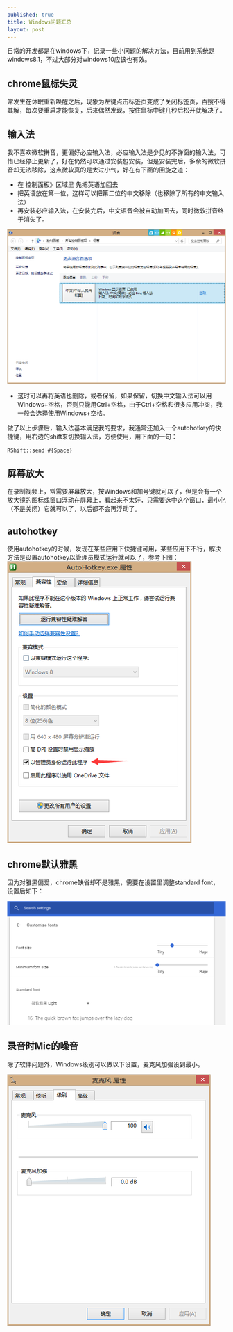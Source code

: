 ```yaml
---
published: true
title: Windows问题汇总
layout: post
---
```


日常的开发都是在windows下，记录一些小问题的解决方法，目前用到系统是windows8.1，不过大部分对windows10应该也有效。

## chrome鼠标失灵
常发生在休眠重新唤醒之后，现象为左键点击标签页变成了关闭标签页，百搜不得其解，每次要重启才能恢复，后来偶然发现，按住鼠标中键几秒后松开就解决了。

## 输入法
我不喜欢微软拼音，更偏好必应输入法，必应输入法是少见的不弹窗的输入法，可惜已经停止更新了，好在仍然可以通过安装包安装，但是安装完后，多余的微软拼音却无法移除，这点微软真的是太过小气，好在有下面的回旋之道：
* 在 控制面板》区域里 先把英语加回去
* 把英语放在第一位，这样可以把第二位的中文移除（也移除了所有的中文输入法）
* 再安装必应输入法，在安装完后，中文语音会被自动加回去，同时微软拼音终于消失了。

![](../../public/images/2018-06-09-09-47-10.png)

* 这时可以再将英语也删除，或者保留，如果保留，切换中文输入法可以用Windows+空格，否则只能用Ctrl+空格，由于Ctrl+空格和很多应用冲突，我一般会选择使用Windows+空格。

做了以上步骤后，输入法基本满足我的要求，我通常还加入一个autohotkey的快捷键，用右边的shift来切换输入法，方便使用，用下面的一句：

```
RShift::send #{Space}
```

## 屏幕放大
在录制视频上，常需要屏幕放大，按Windows和加号键就可以了，但是会有一个放大镜的图标或窗口浮动在屏幕上，看起来不太好，只需要选中这个窗口，最小化（不是关闭）它就可以了，以后都不会再浮动了。

## autohotkey
使用autohotkey的时候，发现在某些应用下快捷键可用，某些应用下不行，解决方法是设置autohotkey以管理员模式运行就可以了，参考下图：
![](../../public/images/2018-06-14-11-59-16.png)

## chrome默认雅黑
因为对雅黑偏爱，chrome缺省却不是雅黑，需要在设置里调整standard font， 设置后如下：

![](../../public/images/2018-06-17-07-09-42.png)

## 录音时Mic的噪音
除了软件问题外，Windows级别可以做以下设置，麦克风加强设到最小。

![](../../public/images/2018-06-20-16-52-30.png)